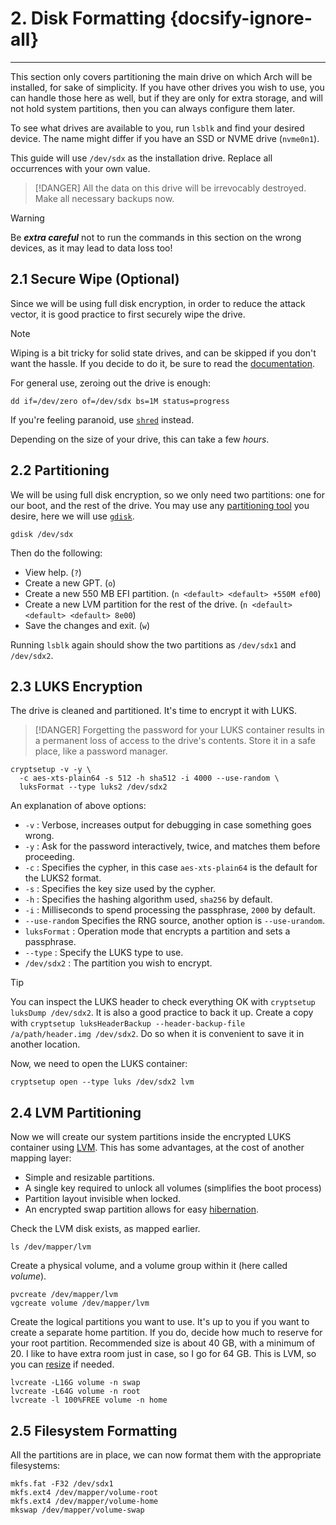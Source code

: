 # 2. Disk Formatting {docsify-ignore-all}
---

This section only covers partitioning the main drive on which Arch will be installed, for sake of simplicity.
If you have other drives you wish to use, you can handle those here as well, but if they are only for extra storage,
and will not hold system partitions, then you can always configure them later.

To see what drives are available to you, run `lsblk` and find your desired device.
The name might differ if you have an SSD or NVME drive (`nvme0n1`).

This guide will use `/dev/sdx` as the installation drive.
Replace all occurrences with your own value.

> [!DANGER]
> All the data on this drive will be irrevocably destroyed.
> Make all necessary backups now.

> [!WARNING] 
> Be ***extra careful*** not to run the commands in this section on the wrong devices, as it may lead to data loss too!

## 2.1 Secure Wipe (Optional)

Since we will be using full disk encryption, in order to reduce the attack vector, it is good practice to first
securely wipe the drive.

> [!Note]
> Wiping is a bit tricky for solid state drives, and can be skipped if you don't want the hassle.
> If you decide to do it, be sure to read the 
> [documentation](https://wiki.archlinux.org/index.php/Solid_state_drive/Memory_cell_clearing).

For general use, zeroing out the drive is enough:

```shell script
dd if=/dev/zero of=/dev/sdx bs=1M status=progress
```

If you're feeling paranoid, use [`shred`](https://wiki.archlinux.org/index.php/Securely_wipe_disk#shred) instead.

Depending on the size of your drive, this can take a few _hours_.

## 2.2 Partitioning

We will be using full disk encryption, so we only need two partitions: one for our boot, and the rest of the drive.
You may use any [partitioning tool](https://wiki.archlinux.org/index.php/Partitioning#Partitioning_tools) you desire,
here we will use [`gdisk`](https://wiki.archlinux.org/index.php/GPT_fdisk).

```shell script
gdisk /dev/sdx
```

Then do the following:
* View help. (`?`)
* Create a new GPT. (`o`)
* Create a new 550 MB EFI partition. (`n <default> <default> +550M ef00`)
* Create a new LVM partition for the rest of the drive. (`n <default> <default> <default> 8e00`)
* Save the changes and exit. (`w`) 

Running `lsblk` again should show the two partitions as `/dev/sdx1` and `/dev/sdx2`.

## 2.3 LUKS Encryption

The drive is cleaned and partitioned.
It's time to encrypt it with LUKS.

> [!DANGER]
> Forgetting the password for your LUKS container results in a permanent loss of access to the drive's contents.
> Store it in a safe place, like a password manager.

```shell script
cryptsetup -v -y \
  -c aes-xts-plain64 -s 512 -h sha512 -i 4000 --use-random \
  luksFormat --type luks2 /dev/sdx2
```

An explanation of above options:
* `-v` : Verbose, increases output for debugging in case something goes wrong.
* `-y` : Ask for the password interactively, twice, and matches them before proceeding.
* `-c` : Specifies the cypher, in this case `aes-xts-plain64` is the default for the LUKS2 format.
* `-s` : Specifies the key size used by the cypher.
* `-h` : Specifies the hashing algorithm used, `sha256` by default.
* `-i` : Milliseconds to spend processing the passphrase, `2000` by default.
* `--use-random` Specifies the RNG source, another option is `--use-urandom`.
* `luksFormat` : Operation mode that encrypts a partition and sets a passphrase.
* `--type` : Specify the LUKS type to use.
* `/dev/sdx2` : The partition you wish to encrypt.

> [!TIP]
> You can inspect the LUKS header to check everything OK with `cryptsetup luksDump /dev/sdx2`.
> It is also a good practice to back it up.
> Create a copy with `cryptsetup luksHeaderBackup --header-backup-file /a/path/header.img /dev/sdx2`.
> Do so when it is convenient to save it in another location.

Now, we need to open the LUKS container:

```shell script
cryptsetup open --type luks /dev/sdx2 lvm
```

## 2.4 LVM Partitioning

Now we will create our system partitions inside the encrypted LUKS container using 
[LVM](https://wiki.archlinux.org/index.php/LVM).
This has some advantages, at the cost of another mapping layer:
* Simple and resizable partitions.
* A single key required to unlock all volumes (simplifies the boot process)
* Partition layout invisible when locked.
* An encrypted swap partition allows for easy
  [hibernation](https://wiki.archlinux.org/index.php/Dm-crypt/Swap_encryption#With_suspend-to-disk_support).

Check the LVM disk exists, as mapped earlier.

```shell script
ls /dev/mapper/lvm
```

Create a physical volume, and a volume group within it (here called _volume_).

```shell script
pvcreate /dev/mapper/lvm
vgcreate volume /dev/mapper/lvm
```

Create the logical partitions you want to use.
It's up to you if you want to create a separate home partition.
If you do, decide how much to reserve for your root partition.
Recommended size is about 40 GB, with a minimum of 20.
I like to have extra room just in case, so I go for 64 GB.
This is LVM, so you can 
[resize](https://wiki.archlinux.org/index.php/LVM#Resizing_the_logical_volume_and_file_system_in_one_go)
if needed.

```shell script
lvcreate -L16G volume -n swap
lvcreate -L64G volume -n root
lvcreate -l 100%FREE volume -n home
```

## 2.5 Filesystem Formatting

All the partitions are in place, we can now format them with the appropriate filesystems:

```shell script
mkfs.fat -F32 /dev/sdx1
mkfs.ext4 /dev/mapper/volume-root
mkfs.ext4 /dev/mapper/volume-home
mkswap /dev/mapper/volume-swap
```
